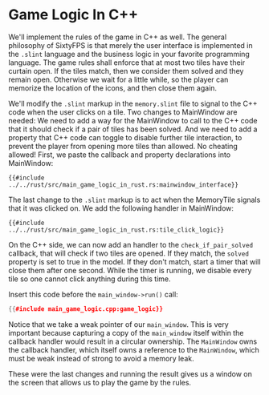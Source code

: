 # Game Logic In C++

We'll implement the rules of the game in C++ as well. The general philosophy of SixtyFPS is that merely the user
interface is implemented in the `.slint` language and the business logic in your favorite programming
language. The game rules shall enforce that at most two tiles have their curtain open. If the tiles match, then we
consider them solved and they remain open. Otherwise we wait for a little while, so the player can memorize
the location of the icons, and then close them again.

We'll modify the `.slint` markup in the `memory.slint` file to signal to the C++ code when the user clicks on a tile.
Two changes to <span class="hljs-title">MainWindow</span> are needed: We need to add a way for the MainWindow to call to the C++ code that it should
check if a pair of tiles has been solved. And we need to add a property that C++ code can toggle to disable further
tile interaction, to prevent the player from opening more tiles than allowed. No cheating allowed! First, we paste
the callback and property declarations into <span class="hljs-title">MainWindow</span>:

```slint
{{#include ../../rust/src/main_game_logic_in_rust.rs:mainwindow_interface}}
```

The last change to the `.slint` markup is to act when the <span class="hljs-title">MemoryTile</span> signals that it was clicked on.
We add the following handler in <span class="hljs-title">MainWindow</span>:

```slint
{{#include ../../rust/src/main_game_logic_in_rust.rs:tile_click_logic}}
```

On the C++ side, we can now add an handler to the `check_if_pair_solved` callback, that will check if
two tiles are opened. If they match, the `solved` property is set to true in the model. If they don't
match, start a timer that will close them after one second. While the timer is running, we disable every tile so
one cannot click anything during this time.

Insert this code before the `main_window->run()` call:

```cpp
{{#include main_game_logic.cpp:game_logic}}
```

Notice that we take a weak pointer of our `main_window`. This is very
important because capturing a copy of the `main_window` itself within the callback handler would result in a circular ownership.
The `MainWindow` owns the callback handler, which itself owns a reference to the `MainWindow`, which must be weak
instead of strong to avoid a memory leak.

These were the last changes and running the result gives us a window on the screen that allows us
to play the game by the rules.
